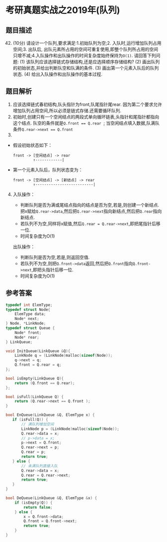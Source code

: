 # 考研真题实战之2019年(队列)

## 题目描述

42. (10分) 请设计一个队列,要求满足:1.初始队列为空;2. 入队时,运行增加队列占用空间;3. 出队后, 出队元素所占用的空间可重复使用,即整个队列所占用的空间只增不减;4.入队操作和出队操作的时间复杂度始终保持为`O(1)`. 请回答下列问题:
    (1) 该队列应该选择链式存储结构,还是应选择顺序存储结构?
    (2) 画出队列的初始状态,并给出判断队空和队满的条件.
    (3) 画出第一个元素入队后的队列状态.
    (4) 给出入队操作和出队操作的基本过程.

## 题目解析

1. 应该选择链式春初结构,队头指针为front,队尾指针尾rear.
   因为第二个要求允许增加队列占用空间,所以必须是链式存储.还需要循环队列.
2. 初始时,创建只有一个空闲结点的两段式单向循环链表,头指针和尾指针都指向这个结点.
   队空的条件就是`Q.front == Q.rear `; 当空闲结点填入数据,队满队条件`Q.rear->next == Q.front`
3.
- 假设初始状态如下：
  ```
  front -> [空闲结点] -> rear
           ↑------------|
  ```
- 第一个元素入队后，队列状态变为：
  ```
  front -> [空闲结点] -> [新结点] -> rear
           ↑--------------------------|
  ```
4. 入队操作：
   - 判断队列是否为满或尾结点指向的结点是否为空,若是,则创建一个新结点.把x赋给`Q.rear->data`,然后把`Q.rear->next`指向新结点,然后把`Q.rear`指向新结点.
   - 若队列不为空,同样将x赋值,然后`Q.rear = Q.rear->next`,即把尾指针后移一位.
   - 时间复杂度为O(1)
     
   出队操作：
   - 判断队列是否为空,若是,则返回空值.
   - 若队列不为空,则把`Q.front->data`返回,然后把`Q.front`指向`Q.front->next`,即把头指针后移一位.
   - 时间复杂度为O(1)

## 参考答案
```C++
typedef int ElemType;
typedef struct Node{
    ElemType data;
    Node* next;
} Node, *LinkNode;
typedef struct Queue {
    Node* front;
    Node* rear;
} LinkQueue;

void InitQueue(LinkQueue &Q){
    LinkNode q = (LinkNode)malloc(sizeof(Node));
    q->next = q;
    Q.front = Q.rear = q;
};

bool isEmpty(LinkQueue Q){
    return (Q.front == Q.rear);
};

bool isFull(LinkQueue Q) {
    return (Q.rear->next == Q.front );
}

bool EnQueue(LinkQueue &Q, ElemType x) {
   if (isFull(Q)) {
       // 满队列增加空间
       LinkNode p = (LinkNode)malloc(sizeof(Node));
       Q.rear->data = x;
       // p->data = x;
       p->next = Q.front;
       Q.rear->next = p;
       Q.rear = p;
       return true;
   } else {
       // 未满队列直接入队
       Q.rear->data = x;
       Q.rear = Q.rear->next;
       return true;
   }
}

bool DeQueue(LinkQueue &Q, ElemType &x) {
    if (isEmpty(Q)) {
        return false;
    } else {
        x = Q.front->data;
        Q.front = Q.front->next;
        return true;
    }
}
```

